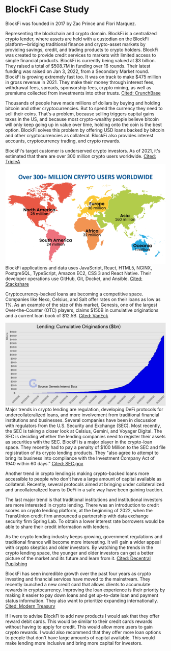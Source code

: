 # BlockFi Case Study
BlockFi was founded in 2017 by Zac Prince and Flori Marquez.


Representing the blockchain and crypto domain. BlockFi is a centralized crypto lender, where assets are held with a custodian on the BlockFi platform—bridging traditional finance and crypto-asset markets by providing savings, credit, and trading products to crypto holders. BlockFi was created to provide credit services to markets with limited access to simple financial products. BlockFi is currently being valued at $3 billion. They raised a total of $508.7M in funding over 16 rounds. Their latest funding was raised on Jan 3, 2022, from a Secondary Market round. BlockFi is growing extremely fast too. It was on track to make $475 million in gross revenue in 2021. They make their money through interest fees, withdrawal fees, spreads, sponsorship fees, crypto mining, as well as premiums collected from investments into other trusts.
[Cited: CrunchBase](https://www.crunchbase.com/organization/blockfi-inc)
 
Thousands of people have made millions of dollars by buying and holding bitcoin and other cryptocurrencies. But to spend the currency they need to sell their coins. That's a problem, because selling triggers capital gains taxes in the US, and because most crypto-wealthy people believe bitcoin will only keep going up in value over time, holding onto the coin is the best option. BlockFi solves this problem by offering USD loans backed by bitcoin and other cryptocurrencies as collateral. BlockFi also provides interest accounts, cryptocurrency trading, and crypto rewards.


BlockFi's target customer is underserved crypto investors. As of 2021, it's estimated that there are over 300 million crypto users worldwide. [Cited: TripleA](https://triple-a.io/crypto-ownership/)
![Market Trend Graph](GlobalCryptoAdoption.png.webp)
BlockFi applications and data uses JavaScript, React, HTML5, NGINX, PostgreSQL, TypeScript, Amazon EC2, CSS 3 and React Native. Their developer operations use GitHub, Git, Docket, and Ansible. [Cited: Stackshare](https://stackshare.io/blockfi/blockfi)
 
 
Cryptocurrency-backed loans are becoming a competitive space. Companies like Nexo, Celsius, and Salt offer rates on their loans as low as 1%.
As an example of the size of this market, Genesis, one of the largest Over-the-Counter (OTC) players, claims $150B in cumulative originations and a current loan book of $12.5B. [Cited: VanEck](https://www.vaneck.com/us/en/blogs/digital-assets/matthew-sigel-crypto-lending-and-the-search-for-yield/)
 
 
![Crypto Lending](digital-assets-blog_february_chart-1_2022.02_v1.png)
Major trends in crypto lending are regulation, developing DeFi protocols for undercollateralized loans, and more involvement from traditional financial institutions and businesses. Several companies have been in discussion with regulators from the U.S. Security and Exchange (SEC). Most recently, the SEC is taking a closer look at Celsius, Gemini, and Voyager Digital. The SEC is deciding whether the lending companies need to register their assets as securities with the SEC.
BlockFi is a major player in the crypto-loan space. They recently had to pay a penalty of $100 Million to the SEC and file registration of its crypto lending products. They "also agree to attempt to bring its business into compliance with the Investment Company Act of 1940 within 60 days." [Cited: SEC.gov](https://www.sec.gov/news/press-release/2022-26)


Another trend in crypto lending is making crypto-backed loans more accessible to people who don't have a large amount of capital available as collateral. Recently, several protocols aimed at bringing under collateralized and uncollateralized loans to DeFi in a safe way have been gaining traction.


The last major trend is that traditional institutions and institutional investors are more interested in crypto lending. There was an introduction to credit scores on crypto lending platform, at the beginning of 2022, when the TransUnion credit firm announced a partnership with data exchange security firm Spring Lab. To obtain a lower interest rate borrowers would be able to share their credit information with lenders.


As the crypto lending industry keeps growing, government regulations and traditional finance will become more interesting. It will gain a wider appeal with crypto skeptics and older investors. By watching the trends in the crypto lending space, the younger and older investors can get a better picture of the market and its future and learn from it. [Cited: Decentral Puplishing](https://decentralpublishing.com/3-crypto-lending-trends-for-over-40-investors/)
 
BlockFi has seen incredible growth over the past four years as crypto investing and financial services have moved to the mainstream. They recently launched a new credit card that allows clients to accumulate rewards in cryptocurrency. Improving the loan experience is their priority by making it easier to pay down loans and get up-to-date loan and payment status information. They also want to prioritize expanding internationally. [Cited: Modern Treasury](https://www.moderntreasury.com/customers/blockfi)
 
 
If I were to advise BlockFi to add new products I would ask that they offer reward debit cards.  This would be similar to their credit cards rewards without having to apply for credit. This would allow more users to gain crypto rewards. I would also recommend that they offer more loan options to people that don't have large amounts of capital available. This would make lending more inclusive and bring more capital for investors.
 
 
 

